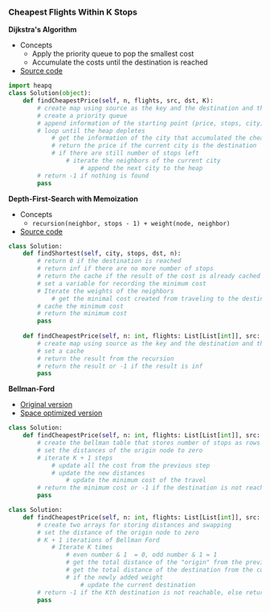 ### Cheapest Flights Within K Stops
**Dijkstra's Algorithm**
- Concepts 
    - Apply the priority queue to pop the smallest cost 
    - Accumulate the costs until the destination is reached 
- [Source code](source/dijkstra.py)
```python
import heapq
class Solution(object):
    def findCheapestPrice(self, n, flights, src, dst, K):
        # create map using source as the key and the destination and the weight as the value      
        # create a priority queue
        # append information of the starting point (price, stops, city) to the heap 
        # loop until the heap depletes 
            # get the information of the city that accumulated the cheapest price
            # return the price if the current city is the destination 
            # if there are still number of stops left
                # iterate the neighbors of the current city 
                    # append the next city to the heap
        # return -1 if nothing is found
        pass
```

**Depth-First-Search with Memoization**
- Concepts 
    - `recursion(neighbor, stops - 1) + weight(node, neighbor)`
- [Source code](source/memoization.py)
```python
class Solution:
    def findShortest(self, city, stops, dst, n):
        # return 0 if the destination is reached    
        # return inf if there are no more number of stops 
        # return the cache if the result of the cost is already cached
        # set a variable for recording the minimum cost 
        # Iterate the weights of the neighbors 
            # get the minimal cost created from traveling to the destination
        # cache the minimum cost 
        # return the minimum cost 
        pass
    
    def findCheapestPrice(self, n: int, flights: List[List[int]], src: int, dst: int, K: int) -> int:
        # create map using source as the key and the destination and the weight as the value      
        # set a cache 
        # return the result from the recursion
        # return the result or -1 if the result is inf 
        pass
```

**Bellman-Ford**
- [Original version](source/BellmanV1.py)
- [Space optimized version](source/BellmanV2.py)
```python
class Solution:
    def findCheapestPrice(self, n: int, flights: List[List[int]], src: int, dst: int, K: int) -> int:
        # create the bellman table that stores number of stops as rows and cities as columns
        # set the distances of the origin node to zero
        # iterate K + 1 steps
            # update all the cost from the previous step
            # update the new distances
                # update the minimum cost of the travel
        # return the minimum cost or -1 if the destination is not reachable within K + 1 steps
        pass
```
```python
class Solution:
    def findCheapestPrice(self, n: int, flights: List[List[int]], src: int, dst: int, K: int) -> int:
        # create two arrays for storing distances and swapping 
        # set the distance of the origin node to zero
        # K + 1 iterations of Bellman Ford
            # Iterate K times 
                # even number & 1  = 0, odd number & 1 = 1 
                # get the total distance of the "origin" from the previous array  
                # get the total distance of the destination from the current array  
                # if the newly added weight 
                    # update the current destination 
        # return -1 if the Kth destination is not reachable, else return the shortest distance
        pass 
```
